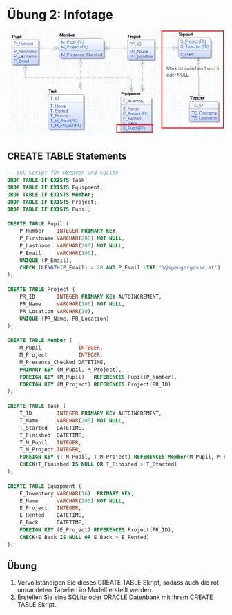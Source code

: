 # Übung 2: Infotage

![](infotage_model.png)

## CREATE TABLE Statements

```sql
-- SQL Script für DBeaver und SQLite
DROP TABLE IF EXISTS Task;
DROP TABLE IF EXISTS Equipment;
DROP TABLE IF EXISTS Member;
DROP TABLE IF EXISTS Project;
DROP TABLE IF EXISTS Pupil;

CREATE TABLE Pupil (
	P_Number    INTEGER PRIMARY KEY,
	P_Firstname VARCHAR(200) NOT NULL,
	P_Lastname  VARCHAR(200) NOT NULL,
	P_Email     VARCHAR(100),
	UNIQUE (P_Email),
	CHECK (LENGTH(P_Email) > 20 AND P_Email LIKE '%@spengergasse.at')
);

CREATE TABLE Project (
	PR_ID       INTEGER PRIMARY KEY AUTOINCREMENT,
	PR_Name     VARCHAR(100) NOT NULL,
	PR_Location VARCHAR(10),
	UNIQUE (PR_Name, PR_Location)
);

CREATE TABLE Member (
	M_Pupil            INTEGER,
	M_Project          INTEGER,
	M_Presence_Checked DATETIME,
	PRIMARY KEY (M_Pupil, M_Project),
	FOREIGN KEY (M_Pupil)   REFERENCES Pupil(P_Number),
	FOREIGN KEY (M_Project) REFERENCES Project(PR_ID) 
);

CREATE TABLE Task (
	T_ID        INTEGER PRIMARY KEY AUTOINCREMENT,
	T_Name      VARCHAR(200) NOT NULL,
	T_Started   DATETIME,
	T_Finished  DATETIME,
	T_M_Pupil   INTEGER,
	T_M_Project INTEGER,
	FOREIGN KEY (T_M_Pupil, T_M_Project) REFERENCES Member(M_Pupil, M_Project),
	CHECK(T_Finished IS NULL OR T_Finished > T_Started)
);

CREATE TABLE Equipment (
	E_Inventory VARCHAR(16)  PRIMARY KEY,
	E_Name      VARCHAR(200) NOT NULL,
	E_Project   INTEGER,
	E_Rented    DATETIME,
	E_Back      DATETIME,
	FOREIGN KEY (E_Project) REFERENCES Project(PR_ID),
	CHECK(E_Back IS NULL OR E_Back > E_Rented)
);
```

## Übung
1. Vervollständigen Sie dieses CREATE TABLE Skript, sodass auch die rot umrandeten Tabellen im Modell
   erstellt werden.
2. Erstellen Sie eine SQLite oder ORACLE Datenbank mit Ihrem CREATE TABLE Skript.
